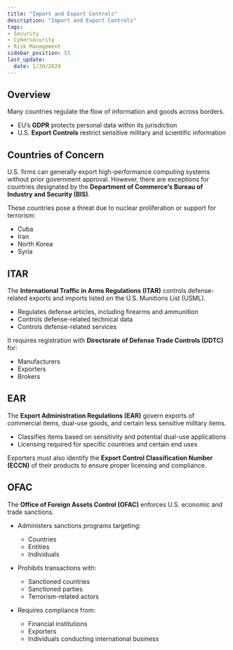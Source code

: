 ```yaml
---
title: "Import and Export Controls"
description: "Import and Export Controls"
tags: 
- Security
- Cybersecurity
- Risk Management
sidebar_position: 53
last_update:
  date: 1/30/2024
---
```




## Overview

Many countries regulate the flow of information and goods across borders.

- EU’s **GDPR** protects personal data within its jurisdiction
- U.S. **Export Controls** restrict sensitive military and scientific information

## Countries of Concern

U.S. firms can generally export high-performance computing systems without prior government approval. However, there are exceptions for countries designated by the **Department of Commerce’s Bureau of Industry and Security (BIS)**.

These countries pose a threat due to nuclear proliferation or support for terrorism:

- Cuba
- Iran
- North Korea
- Syria


## ITAR

The **International Traffic in Arms Regulations (ITAR)** controls defense-related exports and imports listed on the U.S. Munitions List (USML).

- Regulates defense articles, including firearms and ammunition
- Controls defense-related technical data
- Controls defense-related services

It requires registration with **Directorate of Defense Trade Controls (DDTC)** for:

- Manufacturers
- Exporters
- Brokers


## EAR

The **Export Administration Regulations (EAR)** govern exports of commercial items, dual-use goods, and certain less sensitive military items.

- Classifies items based on sensitivity and potential dual-use applications
- Licensing required for specific countries and certain end uses

Exporters must also identify the **Export Control Classification Number (ECCN)** of their products to ensure proper licensing and compliance.


## OFAC

The **Office of Foreign Assets Control (OFAC)** enforces U.S. economic and trade sanctions.

- Administers sanctions programs targeting:

  - Countries
  - Entities
  - Individuals

- Prohibits transactions with:

  - Sanctioned countries
  - Sanctioned parties
  - Terrorism-related actors

- Requires compliance from:

  - Financial institutions
  - Exporters
  - Individuals conducting international business

